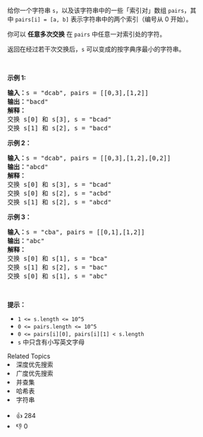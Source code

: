 <p>给你一个字符串&nbsp;<code>s</code>，以及该字符串中的一些「索引对」数组&nbsp;<code>pairs</code>，其中&nbsp;<code>pairs[i] =&nbsp;[a, b]</code>&nbsp;表示字符串中的两个索引（编号从 0 开始）。</p>

<p>你可以 <strong>任意多次交换</strong> 在&nbsp;<code>pairs</code>&nbsp;中任意一对索引处的字符。</p>

<p>返回在经过若干次交换后，<code>s</code>&nbsp;可以变成的按字典序最小的字符串。</p>

<p>&nbsp;</p>

<p><strong>示例 1:</strong></p>

<pre><strong>输入：</strong>s = "dcab", pairs = [[0,3],[1,2]]
<strong>输出：</strong>"bacd"
<strong>解释：</strong> 
交换 s[0] 和 s[3], s = "bcad"
交换 s[1] 和 s[2], s = "bacd"
</pre>

<p><strong>示例 2：</strong></p>

<pre><strong>输入：</strong>s = "dcab", pairs = [[0,3],[1,2],[0,2]]
<strong>输出：</strong>"abcd"
<strong>解释：</strong>
交换 s[0] 和 s[3], s = "bcad"
交换 s[0] 和 s[2], s = "acbd"
交换 s[1] 和 s[2], s = "abcd"</pre>

<p><strong>示例 3：</strong></p>

<pre><strong>输入：</strong>s = "cba", pairs = [[0,1],[1,2]]
<strong>输出：</strong>"abc"
<strong>解释：</strong>
交换 s[0] 和 s[1], s = "bca"
交换 s[1] 和 s[2], s = "bac"
交换 s[0] 和 s[1], s = "abc"
</pre>

<p>&nbsp;</p>

<p><strong>提示：</strong></p>

<ul> 
 <li><code>1 &lt;= s.length &lt;= 10^5</code></li> 
 <li><code>0 &lt;= pairs.length &lt;= 10^5</code></li> 
 <li><code>0 &lt;= pairs[i][0], pairs[i][1] &lt;&nbsp;s.length</code></li> 
 <li><code>s</code>&nbsp;中只含有小写英文字母</li> 
</ul>

<div><div>Related Topics</div><div><li>深度优先搜索</li><li>广度优先搜索</li><li>并查集</li><li>哈希表</li><li>字符串</li></div></div><br><div><li>👍 284</li><li>👎 0</li></div>